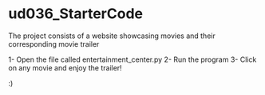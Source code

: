 # ud036_StarterCode

The project consists of a website showcasing movies and their corresponding movie trailer

1- Open the file called entertainment_center.py
2- Run the program
3- Click on any movie and enjoy the trailer!

:)

